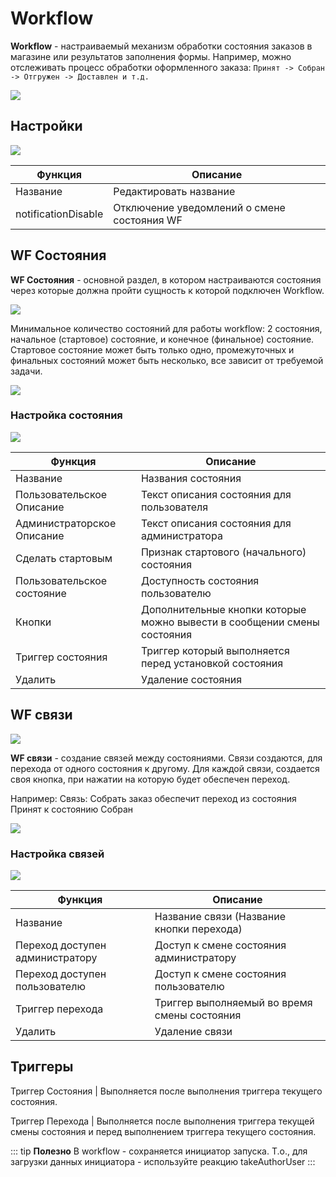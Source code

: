 # Workflow

**Workflow** - настраиваемый механизм обработки состояния заказов в магазине или результатов заполнения формы. 
Например, можно отслеживать процесс обработки оформленного заказа: ```Принят -> Собран -> Отгружен -> Доставлен и т.д. ```
 
![](./1.jpg)

## Настройки

![](./2.jpg)

| Функция | Описание |
| --- | --- |
| Название | Редактировать название |
| notificationDisable | Отключение уведомлений о смене состояния WF |

## WF Состояния

**WF Состояния** - основной раздел, в котором настраиваются состояния через которые должна пройти сущность к которой подключен Workflow.

![](./3.jpg)

Минимальное количество состояний для работы workflow: 2 состояния, начальное (стартовое) состояние, и конечное (финальное) состояние. Стартовое состояние может быть только одно, промежуточных и финальных состояний может быть несколько, все зависит от требуемой задачи.

![](./5.jpg)

### Настройка состояния

![](./7.jpg)

| Функция | Описание |
| --- | --- |
| Название | Названия состояния |
| Пользовательское Описание | Текст описания состояния для пользователя |
| Администраторское Описание | Текст описания состояния для администратора |
| Сделать стартовым | Признак стартового (начального) состояния |
| Пользовательское состояние | Доступность состояния пользователю |
| Кнопки |  Дополнительные кнопки которые можно вывести в сообщении смены состояния |
| Триггер состояния | Триггер который выполняется перед установкой состояния |
| Удалить | Удаление состояния |

## WF связи

![](./4.jpg)

**WF связи** - создание связей между состояниями. Связи создаются, для перехода от одного состояния к другому. Для каждой связи, создается своя кнопка, при нажатии на которую будет обеспечен переход. 

Например: Связь: Собрать заказ обеспечит переход из состояния Принят к состоянию Собран

![](./6.jpg)

### Настройка связей

![](./8.jpg)

| Функция | Описание |
| --- | --- |
| Название | Название связи (Название кнопки перехода) |
| Переход доступен администратору | Доступ к смене состояния администратору |
| Переход доступен пользователю | Доступ к смене состояния пользователю |
| Триггер перехода | Триггер выполняемый во время смены состояния |
| Удалить | Удаление связи |

## Триггеры

Триггер Состояния | Выполняется после выполнения триггера текущего состояния.

Триггер Перехода | Выполняется после выполнения триггера текущей смены состояния и перед выполнением триггера текущего состояния.

::: tip **Полезно**
В workflow - сохраняется инициатор запуска. Т.о., для загрузки данных инициатора - используйте реакцию takeAuthorUser
:::